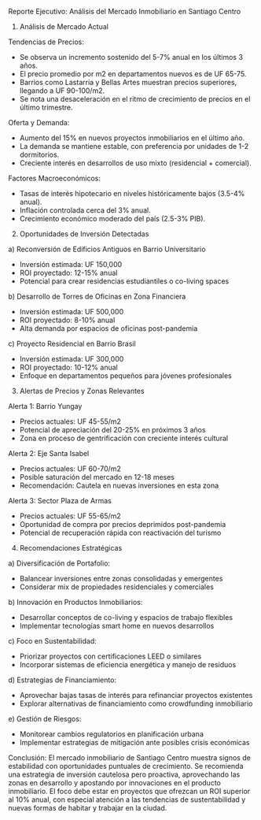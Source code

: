 Reporte Ejecutivo: Análisis del Mercado Inmobiliario en Santiago Centro

1. Análisis de Mercado Actual

Tendencias de Precios:
- Se observa un incremento sostenido del 5-7% anual en los últimos 3 años.
- El precio promedio por m2 en departamentos nuevos es de UF 65-75.
- Barrios como Lastarria y Bellas Artes muestran precios superiores, llegando a UF 90-100/m2.
- Se nota una desaceleración en el ritmo de crecimiento de precios en el último trimestre.

Oferta y Demanda:
- Aumento del 15% en nuevos proyectos inmobiliarios en el último año.
- La demanda se mantiene estable, con preferencia por unidades de 1-2 dormitorios.
- Creciente interés en desarrollos de uso mixto (residencial + comercial).

Factores Macroeconómicos:
- Tasas de interés hipotecario en niveles históricamente bajos (3.5-4% anual).
- Inflación controlada cerca del 3% anual.
- Crecimiento económico moderado del país (2.5-3% PIB).

2. Oportunidades de Inversión Detectadas

a) Reconversión de Edificios Antiguos en Barrio Universitario
   - Inversión estimada: UF 150,000
   - ROI proyectado: 12-15% anual
   - Potencial para crear residencias estudiantiles o co-living spaces

b) Desarrollo de Torres de Oficinas en Zona Financiera
   - Inversión estimada: UF 500,000
   - ROI proyectado: 8-10% anual
   - Alta demanda por espacios de oficinas post-pandemia

c) Proyecto Residencial en Barrio Brasil
   - Inversión estimada: UF 300,000
   - ROI proyectado: 10-12% anual
   - Enfoque en departamentos pequeños para jóvenes profesionales

3. Alertas de Precios y Zonas Relevantes

Alerta 1: Barrio Yungay
- Precios actuales: UF 45-55/m2
- Potencial de apreciación del 20-25% en próximos 3 años
- Zona en proceso de gentrificación con creciente interés cultural

Alerta 2: Eje Santa Isabel
- Precios actuales: UF 60-70/m2
- Posible saturación del mercado en 12-18 meses
- Recomendación: Cautela en nuevas inversiones en esta zona

Alerta 3: Sector Plaza de Armas
- Precios actuales: UF 55-65/m2
- Oportunidad de compra por precios deprimidos post-pandemia
- Potencial de recuperación rápida con reactivación del turismo

4. Recomendaciones Estratégicas

a) Diversificación de Portafolio:
   - Balancear inversiones entre zonas consolidadas y emergentes
   - Considerar mix de propiedades residenciales y comerciales

b) Innovación en Productos Inmobiliarios:
   - Desarrollar conceptos de co-living y espacios de trabajo flexibles
   - Implementar tecnologías smart home en nuevos desarrollos

c) Foco en Sustentabilidad:
   - Priorizar proyectos con certificaciones LEED o similares
   - Incorporar sistemas de eficiencia energética y manejo de residuos

d) Estrategias de Financiamiento:
   - Aprovechar bajas tasas de interés para refinanciar proyectos existentes
   - Explorar alternativas de financiamiento como crowdfunding inmobiliario

e) Gestión de Riesgos:
   - Monitorear cambios regulatorios en planificación urbana
   - Implementar estrategias de mitigación ante posibles crisis económicas

Conclusión:
El mercado inmobiliario de Santiago Centro muestra signos de estabilidad con oportunidades puntuales de crecimiento. Se recomienda una estrategia de inversión cautelosa pero proactiva, aprovechando las zonas en desarrollo y apostando por innovaciones en el producto inmobiliario. El foco debe estar en proyectos que ofrezcan un ROI superior al 10% anual, con especial atención a las tendencias de sustentabilidad y nuevas formas de habitar y trabajar en la ciudad.